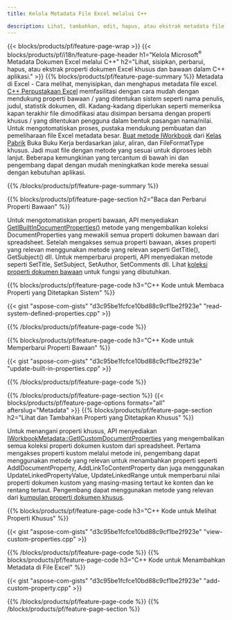 ```yaml
---
title: Kelola Metadata File Excel melalui C++

description: Lihat, tambahkan, edit, hapus, atau ekstrak metadata file Excel menggunakan C++ perpustakaan
---
```

{{< blocks/products/pf/feature-page-wrap >}}
{{< blocks/products/pf/i18n/feature-page-header h1="Kelola Microsoft<sup>&reg;</sup> Metadata Dokumen Excel melalui C++" h2="Lihat, sisipkan, perbarui, hapus, atau ekstrak properti dokumen Excel khusus dan bawaan dalam C++ aplikasi." >}}
{{% blocks/products/pf/feature-page-summary %}}
Metadata di Excel - Cara melihat, menyisipkan, dan menghapus metadata file excel. [C++ Perpustakaan Excel](/cells/cpp/) memfasilitasi dengan cara mudah dengan mendukung properti bawaan / yang ditentukan sistem seperti nama penulis, judul, statistik dokumen, dll. Kadang-kadang diperlukan seperti memeriksa kapan terakhir file dimodifikasi atau disimpan bersama dengan properti khusus / yang ditentukan pengguna dalam bentuk pasangan nama/nilai. Untuk mengotomatiskan proses, pustaka mendukung pembuatan dan pemeliharaan file Excel metadata besar. [Buat metode IWorkbook](https://reference.aspose.com/cells/cpp/class/aspose.cells.factory#a93f7282b976d2a001d44198dedaceee8) dari [Kelas Pabrik](https://reference.aspose.com/cells/cpp/class/aspose.cells.factory) Buka Buku Kerja berdasarkan jalur, aliran, dan FileFormatType khusus. Jadi muat file dengan metode yang sesuai untuk diproses lebih lanjut. Beberapa kemungkinan yang tercantum di bawah ini dan pengembang dapat dengan mudah meningkatkan kode mereka sesuai dengan kebutuhan aplikasi. 
 
{{% /blocks/products/pf/feature-page-summary %}}

{{% blocks/products/pf/feature-page-section h2="Baca dan Perbarui Properti Bawaan" %}}

Untuk mengotomatiskan properti bawaan, API menyediakan [GetIBuiltInDocumentProperties()](https://reference.aspose.com/cells/cpp/class/aspose.cells.metadata.i_workbook_metadata) metode yang mengembalikan koleksi DocumentProperties yang mewakili semua properti dokumen bawaan dari spreadsheet. Setelah mengakses semua properti bawaan, akses properti yang relevan menggunakan metode yang relevan seperti GetTitle(), GetSubject() dll. Untuk memperbarui properti, API menyediakan metode seperti SetTitle, SetSubject, SetAuthor, SetComments dll. Lihat [koleksi properti dokumen bawaan](https://reference.aspose.com/cells/cpp/class/aspose.cells.properties.i_built_in_document_property_collection) untuk fungsi yang dibutuhkan.

{{% blocks/products/pf/feature-page-code h3="C++ Kode untuk Membaca Properti yang Ditetapkan Sistem" %}}

{{< gist "aspose-com-gists" "d3c95be1fcfce10bd88c9cf1be2f923e" "read-system-defined-properties.cpp" >}}

{{% /blocks/products/pf/feature-page-code %}}

{{% blocks/products/pf/feature-page-code h3="C++ Kode untuk Memperbarui Properti Bawaan" %}}

{{< gist "aspose-com-gists" "d3c95be1fcfce10bd88c9cf1be2f923e" "update-built-in-properties.cpp" >}}

{{% /blocks/products/pf/feature-page-code %}}


{{% /blocks/products/pf/feature-page-section %}}
{{< blocks/products/pf/feature-page-options formats="all" afterslug="Metadata" >}}
{{% blocks/products/pf/feature-page-section h2="Lihat dan Tambahkan Properti yang Ditetapkan Khusus" %}}

Untuk menangani properti khusus, API menyediakan [IWorkbookMetadata::GetICustomDocumentProperties](https://reference.aspose.com/cells/cpp/class/aspose.cells.metadata.i_workbook_metadata#a69f0226813ce18c03ebc13b8ca691e79) yang mengembalikan semua koleksi properti dokumen kustom dari spreadsheet. Pertama mengakses properti kustom melalui metode ini, pengembang dapat menggunakan metode yang relevan untuk menambahkan properti seperti AddIDocumentProperty, AddLinkToContentProperty dan juga menggunakan UpdateLinkedPropertyValue, UpdateLinkedRange untuk memperbarui nilai properti dokumen kustom yang masing-masing tertaut ke konten dan ke rentang tertaut. Pengembang dapat menggunakan metode yang relevan dari [kumpulan properti dokumen khusus](https://reference.aspose.com/cells/cpp/class/aspose.cells.properties.i_custom_document_property_collection).

{{% blocks/products/pf/feature-page-code h3="C++ Kode untuk Melihat Properti Khusus" %}}

{{< gist "aspose-com-gists" "d3c95be1fcfce10bd88c9cf1be2f923e" "view-custom-properties.cpp" >}}

{{% /blocks/products/pf/feature-page-code %}}
{{% blocks/products/pf/feature-page-code h3="C++ Kode untuk Menambahkan Metadata di File Excel" %}}

{{< gist "aspose-com-gists" "d3c95be1fcfce10bd88c9cf1be2f923e" "add-custom-property.cpp" >}}

{{% /blocks/products/pf/feature-page-code %}}
{{% /blocks/products/pf/feature-page-section %}}
